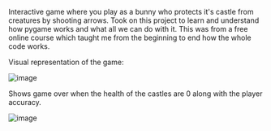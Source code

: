 Interactive game where you play as a bunny who protects it's castle from creatures by shooting arrows.
Took on this project to learn and understand how pygame works and what all we can do with it.
This was from a free online course which taught me from the beginning to end how the whole code works.

Visual representation of the game:

![image](https://user-images.githubusercontent.com/67335103/199546467-60d02d09-b94a-4734-93ca-ebad35964f79.png)

Shows game over when the health of the castles are 0 along with the player accuracy.

![image](https://user-images.githubusercontent.com/67335103/199546734-9ef4e9bb-10f9-4d8c-8ddc-936b801298ac.png)


